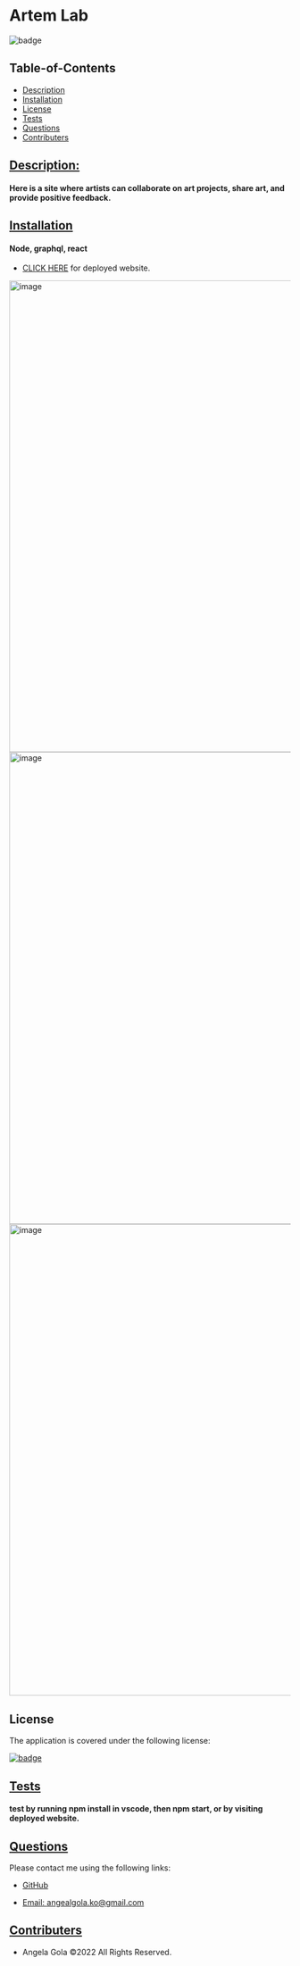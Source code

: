  # Artem Lab


  ![badge](https://img.shields.io/badge/license-mit-blue)

## Table-of-Contents

  * [Description](#description)
  * [Installation](#installation)
  * [License](#license)
  * [Tests](#tests)
  * [Questions](#questions)
  * [Contributers](#contributers)
  

  ## [Description:](#table-of-contents)


  #### Here is a site where artists can collaborate on art projects, share art, and provide positive feedback.


  ## [Installation](#table-of-contents)


  #### Node, graphql, react

* [CLICK HERE](https://artem-lab.netlify.app/register) for deployed website.

<img width="845" alt="image" src="https://user-images.githubusercontent.com/95582357/198152632-a630010b-47e5-4a31-ac6d-5e1d8f67c22b.png">

<img width="846" alt="image" src="https://user-images.githubusercontent.com/95582357/198152559-9b69ca9f-edf7-48ef-bd61-ef5310b93690.png">

<img width="845" alt="image" src="https://user-images.githubusercontent.com/95582357/198152442-d78ca9fc-8d64-42b9-bfa7-9701239d00ae.png">
  
  ## License
    
  The application is covered under the following license:
    
  
  [![badge](https://img.shields.io/badge/license-mit-blue)](http://choosealicense.com/licenses/mit/)
    


  ## [Tests](#table-of-contents)


  #### test by running npm install in vscode, then npm start, or by visiting deployed website.


  ## [Questions](#table-of-contents)


  Please contact me using the following links:
  

  * [GitHub](http://github.com/angelagola-ko)

  * [Email: angealgola.ko@gmail.com](mailto:angealgola.ko@gmail.com)

  ## [Contributers](#table-of-contents)


  * Angela Gola &copy;2022 All Rights Reserved.

  
